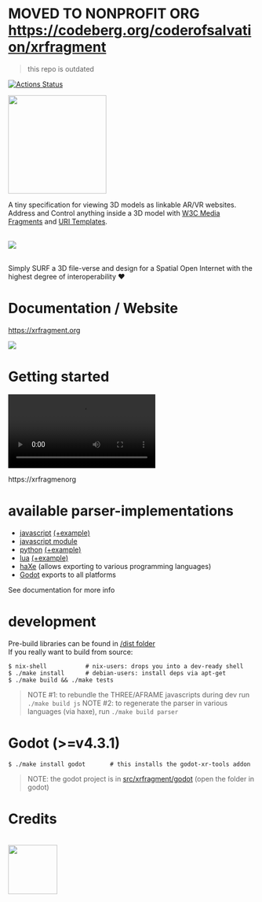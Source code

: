 # MOVED TO NONPROFIT ORG https://codeberg.org/coderofsalvation/xrfragment

> this repo is outdated

<link rel="stylesheet" href="doc/style.css"/>
<link href="https://fonts.cdnfonts.com/css/montserrat" rel="stylesheet"/>

[![Actions Status](https://github.com/coderofsalvation/xrfragment/workflows/test/badge.svg)](https://github.com/coderofsalvation/xrfragment/actions)

<img src="https://xrfragment.org/example/assets/logo.png" width="200"/>

A tiny specification for viewing 3D models as linkable AR/VR websites.<br>
Address and Control anything inside a 3D model with [W3C Media Fragments](https://www.w3.org/TR/media-frags/) and [URI Templates](https://www.rfc-editor.org/rfc/rfc6570).<br>
<br>

![](https://coderofsalvation.github.io/xrfragment.media/images/metadata.jpg)

<br>
Simply SURF a 3D file-verse and design for a Spatial Open Internet with the highest degree of interoperability ❤

# Documentation / Website 

https://xrfragment.org 

![](https://coderofsalvation.github.io/xrfragment.media/images/nocode.jpg)

# Getting started

![](https://coderofsalvation.github.io/xrfragment.media/gettingstarted2024.mp4)

https://xrfragmenorg 

# available parser-implementations

* [javascript](dist/xrfragment.js) [(+example)](test/test.js)
* [javascript module](dist/xrfragment.module.js) 
* [python](dist/xrfragment.py) [(+example)](test/test.py)
* [lua](dist/xrfragment.lua) [(+example)](test/test.lua)
* [haXe](src/xrfragment) (allows exporting to various programming languages)
* [Godot](https://codeberg.org/coderofsalvation/xrfragment-godot) exports to all platforms

See documentation for more info

# development

Pre-build libraries can be found in [/dist folder](dist)<br>
If you really want to build from source:

```
$ nix-shell           # nix-users: drops you into a dev-ready shell 
$ ./make install      # debian-users: install deps via apt-get
$ ./make build && ./make tests
```

> NOTE #1: to rebundle the THREE/AFRAME javascripts during dev run `./make build js`
> NOTE #2: to regenerate the parser in various languages (via haxe), run `./make build parser`

# Godot (>=v4.3.1)

```
$ ./make install godot       # this installs the godot-xr-tools addon
```

> NOTE: the godot project is in [src/xrfragment/godot](./src/xrfragment/godot) (open the folder in godot)

# Credits

<br>
<a href="https://nlnet.nl" target="_blank">
  <img src="https://nlnet.nl/image/logo_nlnet.svg" width="100"/>
</a>
